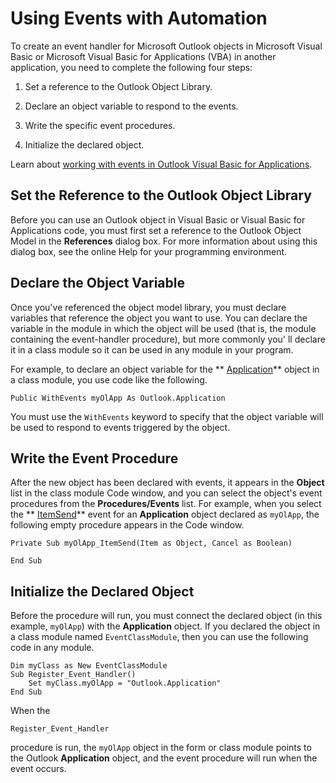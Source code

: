 
# Using Events with Automation

To create an event handler for Microsoft Outlook objects in Microsoft Visual Basic or Microsoft Visual Basic for Applications (VBA) in another application, you need to complete the following four steps:


1. Set a reference to the Outlook Object Library.
    
2. Declare an object variable to respond to the events.
    
3. Write the specific event procedures.
    
4. Initialize the declared object.
    

Learn about  [working with events in Outlook Visual Basic for Applications](560bb264-05d0-dbc6-39c2-b95b12f50ed9.md).


## Set the Reference to the Outlook Object Library

Before you can use an Outlook object in Visual Basic or Visual Basic for Applications code, you must first set a reference to the Outlook Object Model in the  **References** dialog box. For more information about using this dialog box, see the online Help for your programming environment.


## Declare the Object Variable

Once you've referenced the object model library, you must declare variables that reference the object you want to use. You can declare the variable in the module in which the object will be used (that is, the module containing the event-handler procedure), but more commonly you' ll declare it in a class module so it can be used in any module in your program.

For example, to declare an object variable for the  ** [Application](797003e7-ecd1-eccb-eaaf-32d6ddde8348.md)** object in a class module, you use code like the following.




```
Public WithEvents myOlApp As Outlook.Application
```

You must use the  `WithEvents` keyword to specify that the object variable will be used to respond to events triggered by the object.


## Write the Event Procedure

After the new object has been declared with events, it appears in the  **Object** list in the class module Code window, and you can select the object's event procedures from the **Procedures/Events** list. For example, when you select the ** [ItemSend](54f506ea-87a2-29b9-2b33-67bc87167933.md)** event for an **Application** object declared as `myOlApp`, the following empty procedure appears in the Code window.


```
Private Sub myOlApp_ItemSend(Item as Object, Cancel as Boolean) 
 
End Sub
```


## Initialize the Declared Object

Before the procedure will run, you must connect the declared object (in this example,  `myOlApp`) with the  **Application** object. If you declared the object in a class module named `EventClassModule`, then you can use the following code in any module.


```
Dim myClass as New EventClassModule  
Sub Register_Event_Handler()  
    Set myClass.myOlApp = "Outlook.Application"  
End Sub
```

When the




```
Register_Event_Handler
```

procedure is run, the  `myOlApp` object in the form or class module points to the Outlook **Application** object, and the event procedure will run when the event occurs.

